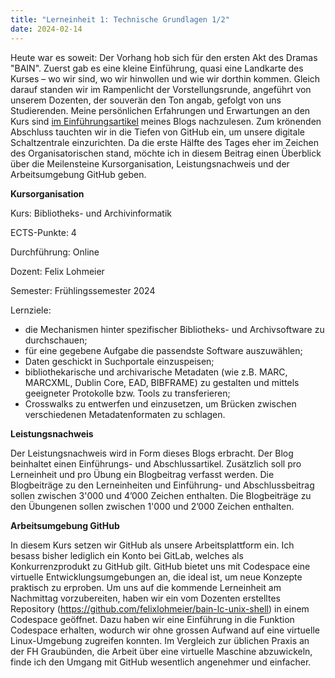 ```yaml
---
title: "Lerneinheit 1: Technische Grundlagen 1/2"
date: 2024-02-14
---
```


Heute war es soweit: Der Vorhang hob sich für den ersten Akt des Dramas "BAIN". Zuerst gab es eine kleine Einführung, quasi eine Landkarte des Kurses – wo wir sind, wo wir hinwollen und wie wir dorthin kommen. Gleich darauf standen wir im Rampenlicht der Vorstellungsrunde, angeführt von unserem Dozenten, der souverän den Ton angab, gefolgt von uns Studierenden. Meine persönlichen Erfahrungen und Erwartungen an den Kurs sind [im Einführungsartikel](https://jonasbracchi.github.io/bain-lerntagebuch/2024/02/14/einfuehrung.html) meines Blogs nachzulesen. Zum krönenden Abschluss tauchten wir in die Tiefen von GitHub ein, um unsere digitale Schaltzentrale einzurichten. Da die erste Hälfte des Tages eher im Zeichen des Organisatorischen stand, möchte ich in diesem Beitrag einen  Überblick über die Meilensteine Kursorganisation, Leistungsnachweis und der Arbeitsumgebung GitHub geben.

**Kursorganisation**

Kurs: Bibliotheks- und Archivinformatik

ECTS-Punkte: 4

Durchführung: Online

Dozent: Felix Lohmeier

Semester: Frühlingssemester 2024

Lernziele:
- die Mechanismen hinter spezifischer Bibliotheks- und Archivsoftware zu durchschauen;
- für eine gegebene Aufgabe die passendste Software auszuwählen;
- Daten geschickt in Suchportale einzuspeisen;
- bibliothekarische und archivarische Metadaten (wie z.B. MARC, MARCXML, Dublin Core, EAD, BIBFRAME) zu gestalten und mittels geeigneter Protokolle bzw. Tools zu transferieren;
- Crosswalks zu entwerfen und einzusetzen, um Brücken zwischen verschiedenen Metadatenformaten zu schlagen.

**Leistungsnachweis**

Der Leistungsnachweis wird in Form dieses Blogs erbracht. Der Blog beinhaltet einen Einführungs- und Abschlussartikel. Zusätzlich soll pro Lerneinheit und pro Übung ein Blogbeitrag verfasst werden. Die Blogbeiträge zu den Lerneinheiten und Einführung- und Abschlussbeitrag sollen zwischen 3'000 und 4’000 Zeichen enthalten. Die Blogbeiträge zu den Übungenen sollen zwischen 1'000 und 2’000 Zeichen enthalten.

**Arbeitsumgebung GitHub**

In diesem Kurs setzen wir GitHub als unsere Arbeitsplattform ein. Ich besass bisher lediglich ein Konto bei GitLab, welches als Konkurrenzprodukt zu GitHub gilt. GitHub bietet uns mit Codespace eine virtuelle Entwicklungsumgebungen an, die ideal ist, um neue Konzepte praktisch zu erproben. Um uns auf die kommende Lerneinheit am Nachmittag vorzubereiten, haben wir ein vom Dozenten erstelltes Repository (https://github.com/felixlohmeier/bain-lc-unix-shell) in einem Codespace geöffnet. Dazu haben wir eine Einführung in die Funktion Codespace erhalten, wodurch wir ohne grossen Aufwand auf eine virtuelle Linux-Umgebung zugreifen konnten. Im Vergleich zur üblichen Praxis an der FH Graubünden, die Arbeit über eine virtuelle Maschine abzuwickeln, finde ich den Umgang mit GitHub wesentlich angenehmer und einfacher.

